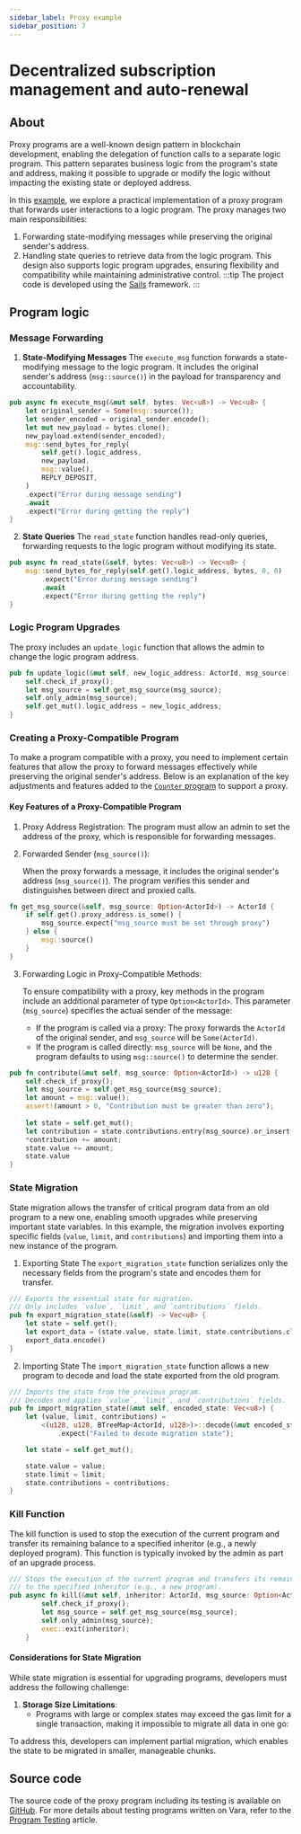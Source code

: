 ```yaml
---
sidebar_label: Proxy example
sidebar_position: 7
---
```


# Decentralized subscription management and auto-renewal


## About

Proxy programs are a well-known design pattern in blockchain development, enabling the delegation of function calls to a separate logic program. This pattern separates business logic from the program's state and address, making it possible to upgrade or modify the logic without impacting the existing state or deployed address.

In this [example](https://github.com/gear-foundation/dapps/tree/master/contracts/proxy-example), we explore a practical implementation of a proxy program that forwards user interactions to a logic program. The proxy manages two main responsibilities:

1. Forwarding state-modifying messages while preserving the original sender's address.
2. Handling state queries to retrieve data from the logic program.
This design also supports logic program upgrades, ensuring flexibility and compatibility while maintaining administrative control.
:::tip
The project code is developed using the [Sails](../../build/sails/sails.mdx) framework.
:::
## Program logic

### Message Forwarding
1. **State-Modifying Messages**
The `execute_msg` function forwards a state-modifying message to the logic program. It includes the original sender's address (`msg::source()`) in the payload for transparency and accountability.
```rust title="proxy-example/proxy/app/src/lib.rs"
pub async fn execute_msg(&mut self, bytes: Vec<u8>) -> Vec<u8> {
    let original_sender = Some(msg::source());
    let sender_encoded = original_sender.encode();
    let mut new_payload = bytes.clone();
    new_payload.extend(sender_encoded);
    msg::send_bytes_for_reply(
        self.get().logic_address,
        new_payload,
        msg::value(),
        REPLY_DEPOSIT,
    )
    .expect("Error during message sending")
    .await
    .expect("Error during getting the reply")
}
```
2. **State Queries**
The `read_state` function handles read-only queries, forwarding requests to the logic program without modifying its state.
```rust
pub async fn read_state(&self, bytes: Vec<u8>) -> Vec<u8> {
    msg::send_bytes_for_reply(self.get().logic_address, bytes, 0, 0)
        .expect("Error during message sending")
        .await
        .expect("Error during getting the reply")
}
```
### Logic Program Upgrades
The proxy includes an `update_logic` function that allows the admin to change the logic program address.
```rust
pub fn update_logic(&mut self, new_logic_address: ActorId, msg_source: Option<ActorId>) {
    self.check_if_proxy();
    let msg_source = self.get_msg_source(msg_source);
    self.only_admin(msg_source);
    self.get_mut().logic_address = new_logic_address;
}
```

### Creating a Proxy-Compatible Program
To make a program compatible with a proxy, you need to implement certain features that allow the proxy to forward messages effectively while preserving the original sender's address. Below is an explanation of the key adjustments and features added to the [`Counter` program](https://github.com/gear-foundation/dapps/tree/master/contracts/proxy-example/counter) to support a proxy.

#### Key Features of a Proxy-Compatible Program
1. Proxy Address Registration:
The program must allow an admin to set the address of the proxy, which is responsible for forwarding messages.
2. Forwarded Sender (`msg_source()`):

    When the proxy forwards a message, it includes the original sender's address (`msg_source()`). The program verifies this sender and distinguishes between direct and proxied calls.
```rust
fn get_msg_source(&self, msg_source: Option<ActorId>) -> ActorId {
    if self.get().proxy_address.is_some() {
        msg_source.expect("msg_source must be set through proxy")
    } else {
        msg::source()
    }
}
```
3. Forwarding Logic in Proxy-Compatible Methods:

    To ensure compatibility with a proxy, key methods in the program include an additional parameter of type `Option<ActorId>`. This parameter (`msg_source`) specifies the actual sender of the message:
    - If the program is called via a proxy:
The proxy forwards the `ActorId` of the original sender, and `msg_source` will be `Some(ActorId)`.
    - If the program is called directly:
`msg_source` will be `None`, and the program defaults to using `msg::source()` to determine the sender.
```rust 
pub fn contribute(&mut self, msg_source: Option<ActorId>) -> u128 {
    self.check_if_proxy();
    let msg_source = self.get_msg_source(msg_source); 
    let amount = msg::value();
    assert!(amount > 0, "Contribution must be greater than zero");
    
    let state = self.get_mut();
    let contribution = state.contributions.entry(msg_source).or_insert(0);
    *contribution += amount;
    state.value += amount;
    state.value
}
```

### State Migration
State migration allows the transfer of critical program data from an old program to a new one, enabling smooth upgrades while preserving important state variables. In this example, the migration involves exporting specific fields (`value`, `limit`, and `contributions`) and importing them into a new instance of the program.
1. Exporting State
The `export_migration_state` function serializes only the necessary fields from the program's state and encodes them for transfer.
```rust
/// Exports the essential state for migration.
/// Only includes `value`, `limit`, and `contributions` fields.
pub fn export_migration_state(&self) -> Vec<u8> {
    let state = self.get();
    let export_data = (state.value, state.limit, state.contributions.clone());
    export_data.encode()
}
```
2. Importing State
The `import_migration_state` function allows a new program to decode and load the state exported from the old program.
```rust
/// Imports the state from the previous program.
/// Decodes and applies `value`, `limit`, and `contributions` fields.
pub fn import_migration_state(&mut self, encoded_state: Vec<u8>) {
    let (value, limit, contributions) =
        <(u128, u128, BTreeMap<ActorId, u128>)>::decode(&mut encoded_state.as_ref())
            .expect("Failed to decode migration state");

    let state = self.get_mut();

    state.value = value;
    state.limit = limit;
    state.contributions = contributions;
}
```
### Kill Function
The kill function is used to stop the execution of the current program and transfer its remaining balance to a specified inheritor (e.g., a newly deployed program). This function is typically invoked by the admin as part of an upgrade process.
```rust
/// Stops the execution of the current program and transfers its remaining balance
/// to the specified inheritor (e.g., a new program).
pub async fn kill(&mut self, inheritor: ActorId, msg_source: Option<ActorId>) {
        self.check_if_proxy();
        let msg_source = self.get_msg_source(msg_source);
        self.only_admin(msg_source);
        exec::exit(inheritor);
    }

```
#### Considerations for State Migration
While state migration is essential for upgrading programs, developers must address the following challenge:

1. **Storage Size Limitations**:
    - Programs with large or complex states may exceed the gas limit for a single transaction, making it impossible to migrate all data in one go:

To address this, developers can implement partial migration, which enables the state to be migrated in smaller, manageable chunks.

## Source code

The source code of the proxy program including its testing is available on [GitHub](https://github.com/gear-foundation/dapps/tree/master/contracts/proxy-example).
For more details about testing programs written on Vara, refer to the [Program Testing](/docs/build/testing) article.
